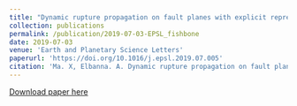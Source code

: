 ```yaml
---
title: "Dynamic rupture propagation on fault planes with explicit representation of short branches"
collection: publications
permalink: /publication/2019-07-03-EPSL_fishbone
date: 2019-07-03
venue: 'Earth and Planetary Science Letters'
paperurl: 'https://doi.org/10.1016/j.epsl.2019.07.005'
citation: 'Ma. X, Elbanna. A. Dynamic rupture propagation on fault planes with explicit representation of short branches.Earth and Planetary Science Letters. 523:115702, 2019'
---
```


<a href='https://xiaomaresearch.github.io/files/papers/EPSL_fishbone.pdf'>Download paper here</a>
